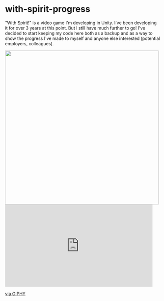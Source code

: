 # with-spirit-progress
"With Spirit!" is a video game I'm developing in Unity. 
I've been developing it for over 3 years at this point. But I still have much further to go!
I've decided to start keeping my code here both as a backup and as a way to show the progress I've made to myself and anyone else interested (potential employers, colleagues).

<img src="https://media.giphy.com/media/ZGKlx8OZV8ca09U2N1/giphy.gif" width="500">


<iframe src="https://giphy.com/embed/J9yYai37toAwKld0mo" width="480" height="267" frameBorder="0" class="giphy-embed" allowFullScreen></iframe><p><a href="https://giphy.com/gifs/gamedev-gameplay-with-spirit-J9yYai37toAwKld0mo">via GIPHY</a></p>
